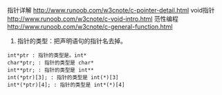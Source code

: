 
指针详解
http://www.runoob.com/w3cnote/c-pointer-detail.html
void指针
http://www.runoob.com/w3cnote/c-void-intro.html
范性编程
http://www.runoob.com/w3cnote/c-general-function.html



1. 指针的类型：把声明语句的指针名去掉。
```
int*ptr : 指针的类型是。int*
char*ptr; : 指针的类型是 char*
int**ptr; : 指针的类型是 int**
int(*ptr)[3]; : 指针的类型是 int(*)[3]
int*(*ptr)[4]; : 指针的类型是 int*(*)[4]
```
